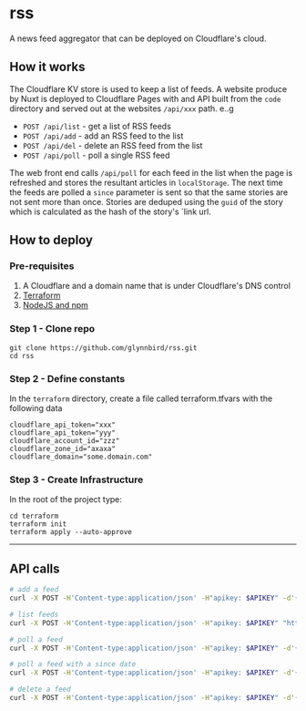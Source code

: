 # rss

A news feed aggregator that can be deployed on Cloudflare's cloud.

## How it works

The Cloudflare KV store is used to keep a list of feeds. A website produce by Nuxt is deployed to Cloudflare Pages with and API built from the `code` directory and served out at the websites `/api/xxx` path. e..g

- `POST /api/list` - get a list of RSS feeds
- `POST /api/add` - add an RSS feed to the list
- `POST /api/del` - delete an RSS feed from the list
- `POST /api/poll` - poll a single RSS feed

The web front end calls `/api/poll` for each feed in the list when the page is refreshed and stores the resultant articles in `localStorage`. The next time the feeds are polled a `since` parameter is sent so that the same stories are not sent more than once. Stories are deduped using the `guid` of the story which is calculated as the hash of the story's `link url.

## How to deploy

### Pre-requisites

1. A Cloudflare and a domain name that is under Cloudflare's DNS control
2. [Terraform](https://learn.hashicorp.com/tutorials/terraform/install-cli)
3. [NodeJS and npm](https://nodejs.org/en/download/) 


### Step 1 - Clone repo

```
git clone https://github.com/glynnbird/rss.git
cd rss
```

### Step 2 - Define constants

In the `terraform` directory, create a file called terraform.tfvars with the following data

```
cloudflare_api_token="xxx"
cloudflare_api_token="yyy"
cloudflare_account_id="zzz"
cloudflare_zone_id="axaxa"
cloudflare_domain="some.domain.com"
```

### Step 3 - Create Infrastructure

In the root of the project type:

```
cd terraform
terraform init
terraform apply --auto-approve
```

------

## API calls

```sh
# add a feed
curl -X POST -H'Content-type:application/json' -H"apikey: $APIKEY" -d'{"url":"http://newsrss.bbc.co.uk/rss/sportonline_uk_edition/football/rss.xml"}' "https://rss.glynnbird.com/api/add"

# list feeds
curl -X POST -H'Content-type:application/json' -H"apikey: $APIKEY" "https://rss.glynnbird.com/api/list"

# poll a feed
curl -X POST -H'Content-type:application/json' -H"apikey: $APIKEY" -d'{"id":"feed#UZJXCNHQ"}' "https://rss.glynnbird.com/api/poll"

# poll a feed with a since date
curl -X POST -H'Content-type:application/json' -H"apikey: $APIKEY" -d'{"id":"feed#MXHRAVDG","since":"2024-10-21T06:56:22.000Z"}' "https://rss.glynnbird.com/api/poll"

# delete a feed
curl -X POST -H'Content-type:application/json' -H"apikey: $APIKEY" -d'{"id":"feed#MXHRAVDG"}' "https://rss.glynnbird.com/api/del"
```
